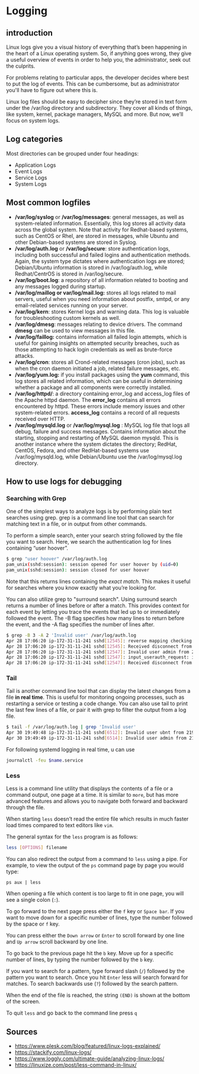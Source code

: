 # Logging
## introduction 
Linux logs give you a visual history of everything that’s been happening in the heart of a Linux operating system. So, if anything goes wrong, they give a useful overview of events in order to help you, the administrator, seek out the culprits.

For problems relating to particular apps, the developer decides where best to put the log of events. This can be cumbersome, but as administrator you'll have to figure out where this is.

Linux log files should be easy to decipher since they’re stored in text form under the /var/log directory and subdirectory. They cover all kinds of things, like system, kernel, package managers, MySQL and more. But now, we’ll focus on system logs.

## Log categories 

Most directories can be grouped under four headings:

-   Application Logs
-   Event Logs
-   Service Logs
-   System Logs

## Most common logfiles
-   **/var/log/syslog** or **/var/log/messages**: general messages, as well as system-related information. Essentially, this log stores all activity data across the global system. Note that activity for Redhat-based systems, such as CentOS or Rhel, are stored in messages, while Ubuntu and other Debian-based systems are stored in Syslog.
-   **/var/log/auth.log** or **/var/log/secure**: store authentication logs, including both successful and failed logins and authentication methods. Again, the system type dictates where authentication logs are stored; Debian/Ubuntu information is stored in /var/log/auth.log, while Redhat/CentrOS is stored in /var/log/secure.
-   **/var/log/boot.log**: a repository of all information related to booting and any messages logged during startup.
-   **/var/log/maillog or var/log/mail.log:** stores all logs related to mail servers, useful when you need information about postfix, smtpd, or any email-related services running on your server.
-   **/var/log/kern**: stores Kernel logs and warning data. This log is valuable for troubleshooting custom kernels as well.
-   **/var/log/dmesg**: messages relating to device drivers. The command **dmesg** can be used to view messages in this file.
-   **/var/log/faillog:** contains information all failed login attempts, which is useful for gaining insights on attempted security breaches, such as those attempting to hack login credentials as well as brute-force attacks.
-   **/var/log/cron**: stores all Crond-related messages (cron jobs), such as when the cron daemon initiated a job, related failure messages, etc.
-   **/var/log/yum.log:** if you install packages using the **yum** command, this log stores all related information, which can be useful in determining whether a package and all components were correctly installed.
-   **/var/log/httpd/**: a directory containing error_log and access_log files of the Apache httpd daemon. The **error_log** contains all errors encountered by httpd. These errors include memory issues and other system-related errors. **access_log** contains a record of all requests received over HTTP.
-   **/var/log/mysqld.log** or **/var/log/mysql.log** : MySQL log file that logs all debug, failure and success messages. Contains information about the starting, stopping and restarting of MySQL daemon mysqld. This is another instance where the system dictates the directory; RedHat, CentOS, Fedora, and other RedHat-based systems use /var/log/mysqld.log, while Debian/Ubuntu use the /var/log/mysql.log directory.

## How to use logs for debugging
### Searching with Grep

One of the simplest ways to analyze logs is by performing plain text searches using grep. grep is a command line tool that can search for matching text in a file, or in output from other commands.

To perform a simple search, enter your search string followed by the file you want to search. Here, we search the authentication log for lines containing “user hoover”.
```bash
$ grep "user hoover" /var/log/auth.log
pam_unix(sshd:session): session opened for user hoover by (uid=0)
pam_unix(sshd:session): session closed for user hoover
```
Note that this returns lines containing the _exact match_. This makes it useful for searches where you know exactly what you’re looking for.

You can also utilize grep to "surround search". Using surround search returns a number of lines before or after a match. This provides context for each event by letting you trace the events that led up to or immediately followed the event. The -B flag specifies how many lines to return before the event, and the -A flag specifies the number of lines after.
```bash
$ grep -B 3 -A 2 'Invalid user' /var/log/auth.log
Apr 28 17:06:20 ip-172-31-11-241 sshd[12545]: reverse mapping checking getaddrinfo for 216-19-2-8.commspeed.net [216.19.2.8] failed - POSSIBLE BREAK-IN ATTEMPT!
Apr 28 17:06:20 ip-172-31-11-241 sshd[12545]: Received disconnect from 216.19.2.8: 11: Bye Bye [preauth]
Apr 28 17:06:20 ip-172-31-11-241 sshd[12547]: Invalid user admin from 216.19.2.8
Apr 28 17:06:20 ip-172-31-11-241 sshd[12547]: input_userauth_request: invalid user admin [preauth]
Apr 28 17:06:20 ip-172-31-11-241 sshd[12547]: Received disconnect from 216.19.2.8: 11: Bye Bye [preauth]
```
### Tail

Tail is another command line tool that can display the latest changes from a file **in real time**. This is useful for monitoring ongoing processes, such as restarting a service or testing a code change. You can also use tail to print the last few lines of a file, or pair it with grep to filter the output from a log file.
```bash
$ tail -f /var/log/auth.log | grep 'Invalid user'
Apr 30 19:49:48 ip-172-31-11-241 sshd[6512]: Invalid user ubnt from 219.140.64.136
Apr 30 19:49:49 ip-172-31-11-241 sshd[6514]: Invalid user admin from 219.140.64.136
```
For following systemd logging in real time, u can use
```bash
journalctl -feu $name.service
```
### Less
 Less is a command line utility that displays the contents of a file or a command output, one page at a time. It is similar to `more`, but has more advanced features and allows you to navigate both forward and backward through the file.

When starting `less` doesn’t read the entire file which results in much faster load times compared to text editors like `vim`.

The general syntax for the `less` program is as follows:

```bash
less [OPTIONS] filename
```

You can also redirect the output from a command to `less` using a pipe. For example, to view the output of the `ps` command page by page you would type:
```
ps aux | less
```
When opening a file which content is too large to fit in one page, you will see a single colon (`:`).

To go forward to the next page press either the `f` key or `Space bar`. If you want to move down for a specific number of lines, type the number followed by the space or `f` key.

You can press either the `Down arrow` or `Enter` to scroll forward by one line and `Up arrow` scroll backward by one line.

To go back to the previous page hit the `b` key. Move up for a specific number of lines, by typing the number followed by the `b` key.

If you want to search for a pattern, type forward slash (`/`) followed by the pattern you want to search. Once you hit `Enter` less will search forward for matches. To search backwards use (`?`) followed by the search pattern.

When the end of the file is reached, the string `(END)` is shown at the bottom of the screen.

To quit `less` and go back to the command line press `q`


## Sources
- https://www.plesk.com/blog/featured/linux-logs-explained/
- https://stackify.com/linux-logs/
- https://www.loggly.com/ultimate-guide/analyzing-linux-logs/
- https://linuxize.com/post/less-command-in-linux/

